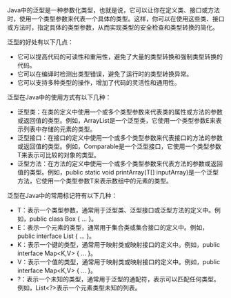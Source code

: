 Java中的泛型是一种参数化类型，也就是说，它可以让你在定义类、接口或方法时，使用一个类型参数来代表一个具体的类型。这样，你可以在使用这些类、接口或方法时，指定具体的类型参数，从而实现类型的安全检查和类型转换的简化。

泛型的好处有以下几点：

- 它可以提高代码的可读性和重用性，避免了大量的类型转换和强制类型转换的代码。
- 它可以在编译时检测出类型错误，避免了运行时的类型转换异常。
- 它可以支持多种类型的操作，增加了代码的灵活性和通用性。

泛型在Java中的使用方式有以下几种：

- 泛型类：在类的定义中使用一个或多个类型参数来代表类的属性或方法的参数或返回值的类型。例如，ArrayList<E>是一个泛型类，它使用一个类型参数E来表示列表中存储的元素的类型。
- 泛型接口：在接口的定义中使用一个或多个类型参数来代表接口的方法的参数或返回值的类型。例如，Comparable<T>是一个泛型接口，它使用一个类型参数T来表示可比较的对象的类型。
- 泛型方法：在方法的定义中使用一个或多个类型参数来代表方法的参数或返回值的类型。例如，public static <T> void printArray(T[] inputArray)是一个泛型方法，它使用一个类型参数T来表示数组中的元素的类型。

泛型在Java中的常用标记符有以下几种：

- T：表示一个类型参数，通常用于泛型类、泛型接口或泛型方法的定义中。例如，public class Box<T> { ... }。
- E：表示一个元素的类型，通常用于集合类或集合接口的定义中。例如，public interface List<E> { ... }。
- K：表示一个键的类型，通常用于映射类或映射接口的定义中。例如，public interface Map<K,V> { ... }。
- V：表示一个值的类型，通常用于映射类或映射接口的定义中。例如，public interface Map<K,V> { ... }。
- ?：表示一个未知的类型，通常用于泛型的通配符，表示可以匹配任何类型。例如，List<?>表示一个元素类型未知的列表。
